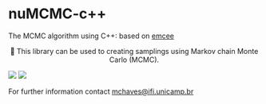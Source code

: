 # nuMCMC-c++
The MCMC algorithm using C++: based on <a href=https://emcee.readthedocs.io/en/stable/ >emcee</a>

<p align="center">🚀 This library can be used to creating samplings using Markov chain Monte Carlo (MCMC).</p>

<img src="https://img.shields.io/static/v1?label=version&message=v0.1&color=blue&style=for-the-badge&logo=c++"/> <img src="https://img.shields.io/static/v1?label=license&message=MIT&color=blue&style=for-the-badge&logo=none"/>

For further information contact mchaves@ifi.unicamp.br

